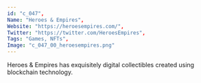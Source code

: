```yaml
--- 
id: "c_047", 
Name: "Heroes & Empires", 
Website: "https://heroesempires.com/", 
Twitter: "https://twitter.com/HeroesEmpires", 
Tags: "Games, NFTs", 
Image: "c_047_00_heroesempires.png" 
--- 
```

<!--lang:en--> 
Heroes & Empires has exquisitely digital collectibles created using blockchain technology.
<!--lang:es--] 
Heroes & Empires tiene coleccionables exquisitamente digitales creados con tecnología blockchain.
<!--lang:de--] 
Heroes & Empires hat exquisite digitale Sammlerstücke, die mit der Blockchain-Technologie erstellt wurden.
<!--lang:fr--] 
Heroes & Empires propose des objets de collection numériques exquis créés à l'aide de la technologie blockchain.
<!--lang:pl--] 
Heroes & Empires ma znakomicie cyfrowe kolekcje stworzone przy użyciu technologii blockchain.
<!--lang:uk--] 
У Heroes & Empires є вишукані цифрові предмети колекціонування, створені за допомогою технології блокчейн.
[!--lang:*--> 
